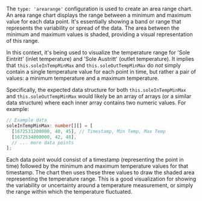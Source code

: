 The `type: 'arearange'` configuration is used to create an area range chart. An area range chart displays the range between a minimum and maximum value for each data point.  It's essentially showing a band or range that represents the variability or spread of the data. The area between the minimum and maximum values is shaded, providing a visual representation of this range.

In this context, it's being used to visualize the temperature range for 'Sole Eintritt' (inlet temperature) and 'Sole Austritt' (outlet temperature). It implies that `this.soleInTempMinMax` and `this.soleOutTempMinMax` do *not* simply contain a single temperature value for each point in time, but rather a pair of values: a minimum temperature and a maximum temperature.

Specifically, the expected data structure for both `this.soleInTempMinMax` and `this.soleOutTempMinMax` would likely be an array of arrays (or a similar data structure) where each inner array contains two numeric values.  For example:

```typescript
// Example data
soleInTempMinMax: number[][] = [
  [1672531200000, 40, 45], // Timestamp, Min Temp, Max Temp
  [1672534800000, 42, 48],
  // ... more data points
];
```

Each data point would consist of a timestamp (representing the point in time) followed by the minimum and maximum temperature values for that timestamp. The chart then uses these three values to draw the shaded area representing the temperature range.  This is a good visualization for showing the variability or uncertainty around a temperature measurement, or simply the range within which the temperature fluctuated.